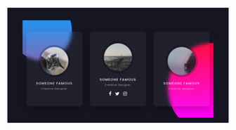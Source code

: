 ![Alt text](preview.png)

[Glassmorphism Card Hover Effects]: https://www.youtube.com/watch?v=Q22Tli-D4mw&feature=youtu.be

